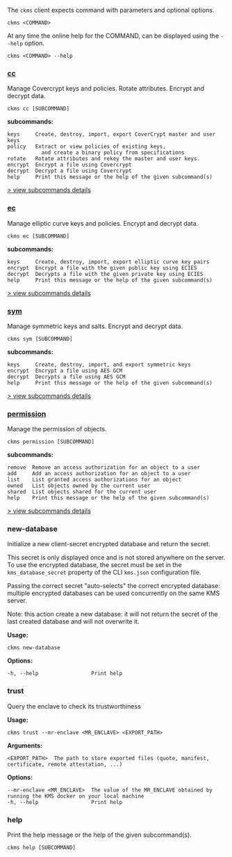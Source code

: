 
The `ckms` client expects command with parameters and optional options.


```
ckms <COMMAND>
```

At any time the online help for the COMMAND, can be displayed using the `--help` option.

```
ckms <COMMAND> --help
```


### [cc](covercrypt/covercrypt.md)

Manage Covercrypt keys and policies. Rotate attributes. Encrypt and decrypt data.

```
ckms cc [SUBCOMMAND]
```

**subcommands:**
```
keys     Create, destroy, import, export CoverCrypt master and user keys
policy   Extract or view policies of existing keys, 
           and create a binary policy from specifications
rotate   Rotate attributes and rekey the master and user keys.
encrypt  Encrypt a file using Covercrypt
decrypt  Decrypt a file using Covercrypt
help     Print this message or the help of the given subcommand(s)
```

[> view subcommands details](covercrypt/covercrypt.md)

### [ec](ec/ec.md)

Manage elliptic curve keys and policies. Encrypt and decrypt data.

```
ckms ec [SUBCOMMAND]
```

**subcommands:**
```
keys     Create, destroy, import, export elliptic curve key pairs
encrypt  Encrypt a file with the given public key using ECIES
decrypt  Decrypts a file with the given private key using ECIES
help     Print this message or the help of the given subcommand(s)
```

[> view subcommands details](ec/ec.md)

### [sym](sym/sym.md)

Manage symmetric keys and salts. Encrypt and decrypt data.

```
ckms sym [SUBCOMMAND]
```

**subcommands:**
```
keys     Create, destroy, import, and export symmetric keys
encrypt  Encrypt a file using AES GCM
decrypt  Decrypts a file using AES GCM
help     Print this message or the help of the given subcommand(s)
```

[> view subcommands details](sym/sym.md)

### [permission](./permissions.md)

Manage the permission of objects.

```
ckms permission [SUBCOMMAND]
```

**subcommands:**
```
remove  Remove an access authorization for an object to a user
add     Add an access authorization for an object to a user
list    List granted access authorizations for an object
owned   List objects owned by the current user
shared  List objects shared for the current user
help    Print this message or the help of the given subcommand(s)
```

[> view subcommands details](./permissions.md)

### new-database

Initialize a new client-secret encrypted database and return the secret.

This secret is only displayed once and is not stored anywhere on the server.
To use the encrypted database, the secret must be set in the `kms_database_secret`
property of the CLI `kms.json` configuration file.

Passing the correct secret "auto-selects" the correct encrypted database:
multiple encrypted databases can be used concurrently on the same KMS server.

Note: this action create a new database: it will not return the secret
of the last created database and will not overwrite it.

**Usage:**
```
ckms new-database
```

**Options:**
```
-h, --help                 Print help
```

### trust

Query the enclave to check its trustworthiness

**Usage:**
```
ckms trust --mr-enclave <MR_ENCLAVE> <EXPORT_PATH>
```

**Arguments:**
```
<EXPORT_PATH>  The path to store exported files (quote, manifest, certificate, remote attestation, ...)
```

**Options:**
```
--mr-enclave <MR_ENCLAVE>  The value of the MR_ENCLAVE obtained by running the KMS docker on your local machine
-h, --help                 Print help
```


### help

Print the help message or the help of the given subcommand(s).

```
ckms help [SUBCOMMAND]
```

